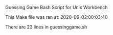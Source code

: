 Guessing Game Bash Script for Unix Workbench

This Make file was ran at: 2020-06-02:00:03:40

There are 23 lines in guessinggame.sh

